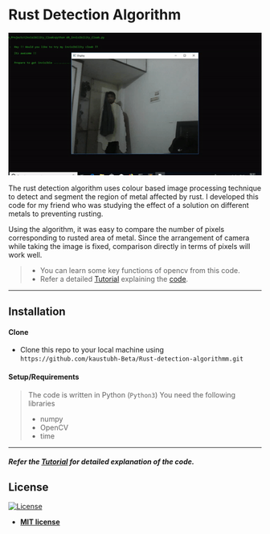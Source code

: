 # Rust Detection Algorithm

![Recordit GIF](demo.gif) 

The rust detection algorithm uses colour based image processing technique to detect and segment 
the region of metal affected by rust. I developed this code for my friend who was studying 
the effect of a solution on different metals to preventing rusting.

Using the algorithm, it was easy to compare the number of pixels corresponding to
rusted area of metal. Since the arrangement of camera while taking the image is fixed, comparison 
directly in terms of pixels will work well.

>- You can learn some key functions of opencv from this code. 
>- Refer a detailed [Tutorial](Tutorial.md) explaining the [code](AR_invisibility_Cloak.py).

---



## Installation

#### Clone

- Clone this repo to your local machine using `https://github.com/kaustubh-Beta/Rust-detection-algorithmm.git`

#### Setup/Requirements

> The code is written in Python (`Python3`)
> You need the following libraries
> - numpy
> - OpenCV
> - time
---

##### Refer the [Tutorial](Tutorial.md) for detailed explanation of the code.



## License

[![License](http://img.shields.io/:license-mit-blue.svg?style=flat-square)](http://badges.mit-license.org)

- **[MIT license](http://opensource.org/licenses/mit-license.php)**
